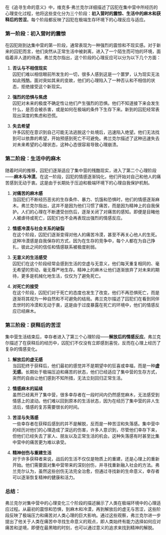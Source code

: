 在《追寻生命的意义》中，维克多·弗兰克尔详细描述了囚犯在集中营中所经历的心理变化过程，他将这些变化分为三个阶段：**初入营时的震惊、生活中的麻木和获释后的苦涩**。每个阶段都反映了囚犯在极端生存环境下的心理反应与适应。

### 第一阶段：**初入营时的震惊**

在囚犯刚到达集中营的第一阶段，通常表现为一种强烈的震惊和不现实感。对于新来的囚犯而言，他们突然从正常生活中被剥离，进入了一个陌生而可怕的环境，面临着非人道的待遇。弗兰克尔指出，这个阶段的心理反应可以分为以下几个方面：

1. **否认与不相信现实**  
   囚犯们难以相信眼前所发生的一切，很多人感到这是一个噩梦，认为现实无法如此残酷。面对突如其来的变故，他们的心理陷入了一种否认和不相信的状态，拒绝接受这个新现实。

2. **强烈的恐惧与焦虑**  
   囚犯对未来的极度不确定性让他们产生强烈的恐惧。他们不知道接下来会发生什么，是否会被杀害，或是如何在极端的条件下生存下来。新到的囚犯经常表现出深度的焦虑和恐慌。

3. **失去希望**  
   许多囚犯在意识到自己可能无法逃脱这个处境后，迅速陷入绝望。他们无法找到可以依靠的希望，开始预感到死亡不可避免。弗兰克尔描述了这种迅速失去对未来希望的心理状态，这种心态很容易导致心理崩溃。

### 第二阶段：**生活中的麻木**

随着时间的推移，囚犯们逐渐适应了集中营的残酷现实，进入了第二个心理阶段——**麻木与冷漠**。在这一阶段，囚犯的情感逐渐钝化，他们开始对自己和他人的痛苦感到无动于衷。这是由于长期处于压迫和极端环境下的心理自我保护机制。

1. **对痛苦的麻木感**  
   当囚犯们不断经历恶劣的生存条件、暴力、饥饿和恐惧时，他们的情感逐渐麻木。弗兰克尔指出，这并不是因为他们习惯了痛苦，而是因为精神上的自我保护。人们的心理在不断遭受创伤后，逐渐关闭了对痛苦的感知。即便是目睹他人被虐待或死亡，囚犯们也不会再表现出强烈的情感反应。

2. **情感冷漠与社会关系的破裂**  
   在这个阶段，囚犯们逐渐变得对他人的痛苦冷漠，甚至不再关心他人的生死。这种冷漠感是自我保存的方式，因为在生存的竞争中，每个人都在为自己挣扎，彼此之间的信任和情感联系被极度削弱。

3. **无意义的生活感受**  
   囚犯们在这个阶段经常会感到生活的空虚与无意义，他们每天重复相同的、毫无希望的劳动，毫无尊严地生存。精神上的麻木让他们逐渐放弃了对未来的期待，更多是机械化地生活，仅仅为了避免死亡。

4. **对死亡的接受**  
   在这个阶段，囚犯们对于死亡的态度也发生了改变。他们不再恐惧死亡，而是逐渐将其视为一种自然和不可避免的结局。弗兰克尔描述了囚犯们在看到同伴去世时的冷漠和无动于衷，这是由于过度暴露在死亡的环境中，他们的情感反应已经麻木。

### 第三阶段：**获释后的苦涩**

集中营生活结束后，幸存者进入了第三个心理阶段——**解放后的情感反应**。弗兰克尔描述了在获释后的经历中，囚犯们不仅没有立即感到喜悦，反而在心理上经历了复杂的情感变化。

1. **解放后的虚无感**  
   当囚犯终于获释后，他们最初的感觉并不是期望中的狂喜或幸福，而是一种**虚无感**。长期处于极端压迫和痛苦的状态，他们已经适应了集中营的生存方式，突然的自由让他们感到不知所措，无法立刻回归正常生活。

2. **情感麻木的延续**  
   虽然已经离开了集中营，很多幸存者在一段时间内仍然感觉麻木，无法感受到情感上的波动。他们难以回到原本的生活状态，因为在经历了集中营的非人生活后，情感的复苏需要很长的时间。

3. **苦涩与失落感**  
   一些幸存者在获释后感到的并不是解脱，反而是一种苦涩和失落感。集中营中的经历对他们的心理造成了深远的伤害，许多人意识到，尽管他们幸存下来，但他们已经失去了家人、朋友以及正常生活的机会。这种失落感有时甚至比集中营中的痛苦更为难以承受。

4. **精神创伤与重建生活**  
   对于许多获释者来说，战后的生活不仅仅是物质上的重建，还是心理上的重新开始。他们需要面对集中营带来的深刻创伤，并寻找重新融入社会的方法。弗兰克尔认为，虽然这些创伤无法完全治愈，但通过寻找新的生命意义，幸存者可以逐渐恢复精神的健康和活力。

### 总结：
弗兰克尔对集中营中的心理变化三个阶段的描述展示了人类在极端环境中的心理适应过程。从最初的震惊和恐惧，到麻木和冷漠，再到解放后的虚无与苦涩，这些阶段反映了极端压力和痛苦对人类心理的巨大影响。通过这些观察，弗兰克尔进一步提出了他关于人类在痛苦中寻找生命意义的观点，即人类始终有能力选择如何应对痛苦和逆境，即便在最黑暗的时刻，也可以通过意义的追求来找到精神的解脱。